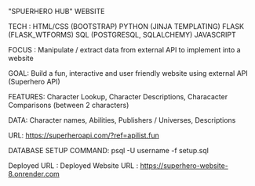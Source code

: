 "SPUERHERO HUB" WEBSITE

TECH : 
HTML/CSS (BOOTSTRAP) 
PYTHON (JINJA TEMPLATING)
FLASK (FLASK_WTFORMS)
SQL (POSTGRESQL, SQLALCHEMY)
JAVASCRIPT

FOCUS :
Manipulate / extract data from external API to implement into a website

GOAL:
Build a fun, interactive and user friendly website using external API (Superhero API)

FEATURES:
Character Lookup, 
Character Descriptions,
Characacter Comparisons (between 2 characters) 

DATA:
Character names,
Abilities,
Publishers / Universes,
Descriptions

URL: https://superheroapi.com/?ref=apilist.fun

DATABASE SETUP COMMAND:
psql -U username -f setup.sql

Deployed URL : Deployed Website URL : https://superhero-website-8.onrender.com 

